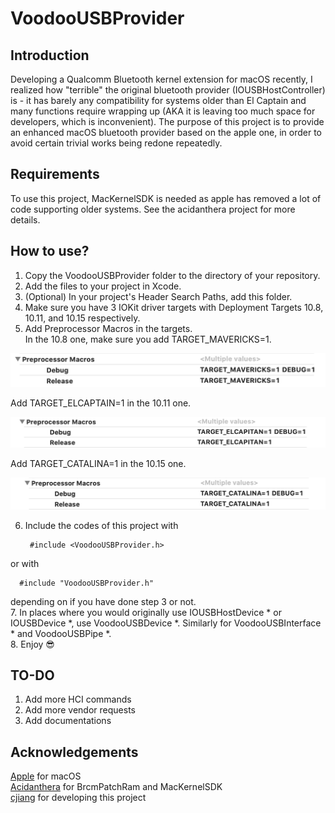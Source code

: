 # VoodooUSBProvider

## Introduction
Developing a Qualcomm Bluetooth kernel extension for macOS recently, I realized how "terrible" the original bluetooth provider (IOUSBHostController) is - it has barely any compatibility for systems older than El Captain and many functions require wrapping up (AKA it is leaving too much space for developers, which is inconvenient). The purpose of this project is to provide an enhanced macOS bluetooth provider based on the apple one, in order to avoid certain trivial works being redone repeatedly.

## Requirements
To use this project, MacKernelSDK is needed as apple has removed a lot of code supporting older systems. See the acidanthera project for more details.

## How to use?
1. Copy the VoodooUSBProvider folder to the directory of your repository. </br>
2. Add the files to your project in Xcode. </br>
3. (Optional) In your project's Header Search Paths, add this folder. </br>
4. Make sure you have 3 IOKit driver targets with Deployment Targets 10.8, 10.11, and 10.15 respectively. </br>
5. Add Preprocessor Macros in the targets. </br>
In the 10.8 one, make sure you add TARGET_MAVERICKS=1. </br>

<img src="https://raw.githubusercontent.com/AppleBluetooth/VoodooUSBProvider/master/Resources/TARGET_MAVERICKS.png"
alt="TARGET_MAVERICKS"
/>

Add TARGET_ELCAPTAIN=1 in the 10.11 one. </br>

<img src="https://raw.githubusercontent.com/AppleBluetooth/VoodooUSBProvider/master/Resources/TARGET_ELCAPTAIN.png"
alt="TARGET_ELCAPTAIN"
/>

Add TARGET_CATALINA=1 in the 10.15 one. </br>

<img src="https://raw.githubusercontent.com/AppleBluetooth/VoodooUSBProvider/master/Resources/TARGET_CATALINA.png"
alt="TARGET_CATALINA"
/>

6. Include the codes of this project with 

        #include <VoodooUSBProvider.h>
or with

      #include "VoodooUSBProvider.h"
depending on if you have done step 3 or not. </br>
7. In places where you would originally use IOUSBHostDevice * or IOUSBDevice *, use VoodooUSBDevice *. Similarly for VoodooUSBInterface * and VoodooUSBPipe *. </br>
8. Enjoy 😎 </br>

## TO-DO
1. Add more HCI commands </br>
2. Add more vendor requests </br>
3. Add documentations </br>

## Acknowledgements
[Apple](https://www.apple.com) for macOS </br>
[Acidanthera](https://www.github.com/acidanthera) for BrcmPatchRam and MacKernelSDK </br>
[cjiang](https://www.github.com/CharlieJiangXXX) for developing this project </br>
